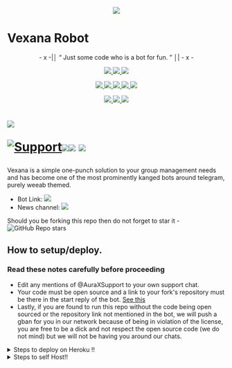 <p align="center">
  <img src="https://telegra.ph/file/4a7d5037bcdd1e74a517a.jpg">
</p>

# Vexana Robot

<p align="center">
- x -|│  “	Just some code who is a bot for fun. ”  │| - x -
</p>

<p align="center">
<a href="https://app.codacy.com/gh/aksr-aashish/vexana1.0?utm_source=github.com&utm_medium=referral&utm_content=aksr-aashish/vexana1.0&utm_campaign=Badge_Grade_Settings" alt="Codacy Badge">
<img src="https://api.codacy.com/project/badge/Grade/6141417ceaf84545bab6bd671503df51" /> </a>
<a href="https://github.com/aksr-aashish/vexana1.0" alt="Libraries.io dependency status for GitHub repo"> <img src="https://img.shields.io/librariesio/github/aksr-aashish/vexana1.0" /> </a>
<a href="http://hits.dwyl.com/aksr-aashish/vexana1.0" alt="HitCount"> <img src="http://hits.dwyl.com/aksr-aashish/vexana1.0.svg" /> </a>
<p align="center">
<a href="https://github.com/aksr-aashish/vexana1.0" alt="GitHub release (latest by date including pre-releases)"> <img src="https://img.shields.io/github/v/release/aksr-aashish/vexana1.0?include_prereleases?style=flat&logo=github" /> </a>
<a href="https://www.python.org/" alt="made-with-python"> <img src="https://img.shields.io/badge/Made%20with-Python-1f425f.svg?style=flat&logo=python&color=blue" /> </a>
<a href="https://github.com/aksr-aashish/vexana1.0" alt="Docker!"> <img src="https://aleen42.github.io/badges/src/docker.svg" /> </a>
<a href="https://github.com/aksr-aashish/vexana1.0" alt="GitHub repo size"> <img src="https://img.shields.io/github/repo-size/aksr-aashish/vexana1.0" /> </a>
<a href="https://github.com/aksr-aashish/vexana1.0/blob/master/LICENSE" alt="GPLv3 license"> <img src="https://img.shields.io/badge/License-GPLv3-blue.svg" /> </a>
</p>
<p align="center">
<a href="https://t.me/vexana_Updates" alt="Telegram!"> <img src="https://aleen42.github.io/badges/src/telegram.svg" /> </a>
<a href="https://github.com/aksr-aashish/vexana1.0/graphs/commit-activity" alt="Maintenance"> <img src="https://img.shields.io/badge/Maintained%3F-yes-green.svg" /> </a>
<a href="https://makeapullrequest.com" alt="PRs Welcome"> <img src="https://img.shields.io/badge/PRs-welcome-brightgreen.svg?style=flat-square" /> </a>
</p>


# <p align="left"><a href="https://github.com/aksr-aashish/vexana"><img src="https://github-readme-stats.vercel.app/api/pin?username=itzz_axel1&show_icons=true&theme=dark&hide_border=true&repo=vexana_robot"></a></p><p align="centre"><a href="https://t.me/vexana_support"> <img src="https://img.shields.io/badge/telegram-Support_Group-blue?style=social&logo=telegram" alt="Support" /></a><a href="https://github.com/aksr-aashish/vexana/stargazers"><img src="https://img.shields.io/github/stars/aksr-aashish/vexana1.0?style=social"></a><a href="https://github.com/aksr-aashish/vexana1.0/fork"><img src="https://img.shields.io/github/forks/aksr-aashish/vexana1.0?label=Fork&logoColor=blue&style=social"></a> <a href="https://github.com/aksr-aashish/vexana1.0"><img src="https://img.shields.io/github/last-commit/aksr-aashish/vexana1.0?style=flat-square"></a></p>



Vexana is a simple one-punch solution to your group management needs and has become one of the most prominently kanged bots around telegram, purely weeab themed.

* Bot Link:  <a href="https://t.me/vexana_robot" alt="VEXANARobot"> <img src="https://img.shields.io/badge/%F0%9F%A4%96%20-PglRobot-blue" /> </a>
* News channel: <a  href="https://t.me/vexana_Updates" alt="vexana Updates"> <img  src="https://img.shields.io/badge/%F0%9F%92%A1-PglRobot%20Updates-9cf" /> </a>

Should you be forking this repo then do not forget to star it - <img alt="GitHub Repo stars" src="https://img.shields.io/github/stars/IisGaurav/PglRobot?color=white&label=%F0%9F%8C%9F%20star">


## How to setup/deploy.

### Read these notes carefully before proceeding
- Edit any mentions of @AuraXSupport to your own support chat.
- Your code must be open source and a link to your fork's repository must be there in the start reply of the bot. [See this](https://github.com/aksr-aashish/vexana)
- Lastly, if you are found to run this repo without the code being open sourced or the repository link not mentioned in the bot, we will push a gban for you in our network because of being in violation of the license, you are free to be a dick and not respect the open source code (we do not mind) but we will not be having you around our chats.


<details>
  <summary>Steps to deploy on Heroku !! </summary>

```
Fill in all the details, Deploy!
Now go to https://dashboard.heroku.com/apps/(app-name)/resources ( Replace (app-name) with your app name )
REMEMBER: Turn on worker dyno (Don't worry It's free :D) & Webhook
Now send the bot /start, If it doesn't respond go to https://dashboard.heroku.com/apps/(app-name)/settings and remove webhook and port.
```

[![Deploy](https://www.herokucdn.com/deploy/button.svg)](https://heroku.com/deploy?template=https://github.com/aksr-aashish/vexana.git)

</details>  
<details>
  <summary>Steps to self Host!! </summary>

## Setting up the bot (Read this before trying to use!):
Please make sure to use python3.6, as I cannot guarantee everything will work as expected on older Python versions!
This is because markdown parsing is done by iterating through a dict, which is ordered by default in 3.6.

### Configuration

There are two possible ways of configuring your bot: a config.py file, or ENV variables.

The preferred version is to use a `config.py` file, as it makes it easier to see all your settings grouped together.
This file should be placed in your `vexana` folder, alongside the `__main__.py` file.
This is where your bot token will be loaded from, as well as your database URI (if you're using a database), and most of
your other settings.

It is recommended to import sample_config and extend the Config class, as this will ensure your config contains all
defaults set in the sample_config, hence making it easier to upgrade.

An example `config.py` file could be:
```
from vexana.sample_config import Config

class Development(Config):
    OWNER_ID = 1100735944 # your telegram ID
    OWNER_USERNAME = "itzz_axel"  # your telegram username
    API_KEY = "your bot api key"  # your api key, as provided by the @botfather
    SQLALCHEMY_DATABASE_URI = 'postgresql://username:password@localhost:5432/database'  # sample db credentials
    JOIN_LOGGER = '-1234567890' # some group chat that your bot is a member of
    USE_JOIN_LOGGER = True
    DRAGONS = [18673980, 1100735944]  # List of id's for users which have sudo access to the bot.
    LOAD = []
    NO_LOAD = ['translation']
```

If you can't have a config.py file (EG on Heroku), it is also possible to use environment variables.
The following env variables are supported:
- `ENV`: Setting this to ANYTHING will enable env variables

- `TOKEN`: Your bot token, as a string.
- `OWNER_ID`: An integer of consisting of your owner ID
- `OWNER_USERNAME`: Your username

- `DATABASE_URL`: Your database URL
- `JOIN_LOGGER`: optional: a chat where your replied saved messages are stored, to stop people deleting their old
- `LOAD`: Space-separated list of modules you would like to load
- `NO_LOAD`: Space-separated list of modules you would like NOT to load
- `WEBHOOK`: Setting this to ANYTHING will enable webhooks when in env mode
  messages
- `URL`: The URL your webhook should connect to (only needed for webhook mode)

- `DRAGONS`: A space-separated list of user_ids which should be considered sudo users
- `DEMONS`: A space-separated list of user_ids which should be considered support users (can gban/ungban,
  nothing else)
- `WOLVES`: A space-separated list of user_ids which should be considered whitelisted - they can't be banned.
- `DONATION_LINK`: Optional: link where you would like to receive donations.
- `CERT_PATH`: Path to your webhook certificate
- `PORT`: Port to use for your webhooks
- `DEL_CMDS`: Whether to delete commands from users which don't have rights to use that command
- `STRICT_GBAN`: Enforce gbans across new groups as well as old groups. When a gbanned user talks, he will be banned.
- `WORKERS`: Number of threads to use. 8 is the recommended (and default) amount, but your experience may vary.
  __Note__ that going crazy with more threads wont necessarily speed up your bot, given the large amount of sql data
  accesses, and the way python asynchronous calls work.
- `BAN_STICKER`: Which sticker to use when banning people.
- `ALLOW_EXCL`: Whether to allow using exclamation marks ! for commands as well as /.

### Python dependencies

Install the necessary Python dependencies by moving to the project directory and running:

`pip3 install -r requirements.txt`.

This will install all the necessary python packages.

### Database

If you wish to use a database-dependent module (eg: locks, notes, userinfo, users, filters, welcomes),
you'll need to have a database installed on your system. I use Postgres, so I recommend using it for optimal compatibility.

In the case of Postgres, this is how you would set up a database on a Debian/ubuntu system. Other distributions may vary.

- install postgresql:

`sudo apt-get update && sudo apt-get install postgresql`

- change to the Postgres user:

`sudo su - postgres`

- create a new database user (change YOUR_USER appropriately):

`createuser -P -s -e YOUR_USER`

This will be followed by you need to input your password.

- create a new database table:

`createdb -O YOUR_USER YOUR_DB_NAME`

Change YOUR_USER and YOUR_DB_NAME appropriately.

- finally:

`psql YOUR_DB_NAME -h YOUR_HOST YOUR_USER`

This will allow you to connect to your database via your terminal.
By default, YOUR_HOST should be 0.0.0.0:5432.

You should now be able to build your database URI. This will be:

`sqldbtype://username:pw@hostname:port/db_name`

Replace sqldbtype with whichever DB you're using (eg Postgres, MySQL, SQLite, etc)
repeat for your username, password, hostname (localhost?), port (5432?), and DB name.

## Modules
### Setting load order.

The module load order can be changed via the `LOAD` and `NO_LOAD` configuration settings.
These should both represent lists.

If `LOAD` is an empty list, all modules in `modules/` will be selected for loading by default.

If `NO_LOAD` is not present or is an empty list, all modules selected for loading will be loaded.

If a module is in both `LOAD` and `NO_LOAD`, the module will not be loaded - `NO_LOAD` takes priority.

### Creating your own modules.

Creating a module has been simplified as much as possible - but do not hesitate to suggest further simplification.

All that is needed is that your .py file is in the modules folder.

To add commands, make sure to import the dispatcher via

`from vexana import dispatcher`.

You can then add commands using the usual

`dispatcher.add_handler()`.

Assigning the `__help__` variable to a string describing this modules' available
commands will allow the bot to load it and add the documentation for
your module to the `/help` command. Setting the `__mod_name__` variable will also allow you to use a nicer, user-friendly name for a module.

The `__migrate__()` function is used for migrating chats - when a chat is upgraded to a supergroup, the ID changes, so
it is necessary to migrate it in the DB.

The `__stats__()` function is for retrieving module statistics, eg number of users, number of chats. This is accessed
through the `/stats` command, which is only available to the bot owner.

## Starting the bot.

Once you've set up your database and your configuration is complete, simply run the bat file(if on windows) or run (Linux):

`python3 -m vexana`

Note: the restart bat requires that User account control be disabled.

For queries or any issues regarding the bot please open an issue ticket or visit us at [PglRobot Support](https://t.me/PglRbotSupport)
## How to setup on Heroku
For starters click on this button

[![Deploy](https://www.herokucdn.com/deploy/button.svg)](https://heroku.com/deploy?template=https://github.com/aksr-aashish/vexana.git)


## CREDITS 📍
The bot is based on the work done by AXEL. This repo was just revamped to suit an Anime-centric community. All original credits go to Paul and his dedication, Without his efforts, this fork would not have been possible!


Any other authorship/credits can be seen through the commits.


Should any be missing kindly let us know at  or simply submit a pull request on the readme.

